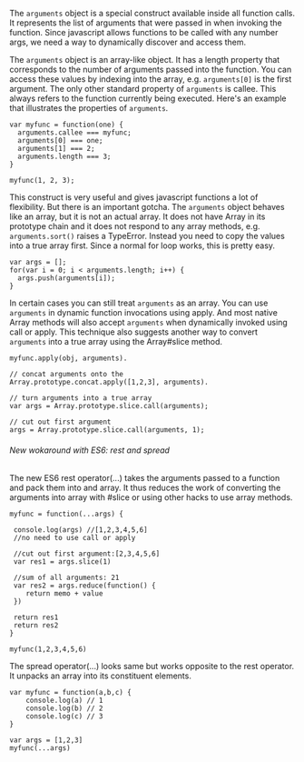 The `arguments` object is a special construct available inside all
function calls. It represents the list of arguments that were passed
in when invoking the function. Since javascript allows functions to be
called with any number args, we need a way to dynamically discover and
access them.

The `arguments` object is an array-like object. It has a length
property that corresponds to the number of arguments passed into the
function. You can access these values by indexing into the array,
e.g. `arguments[0]` is the first argument. The only other standard
property of `arguments` is callee. This always refers to the function
currently being executed. Here's an example that illustrates the
properties of `arguments`.

    var myfunc = function(one) {
      arguments.callee === myfunc;
      arguments[0] === one;
      arguments[1] === 2;
      arguments.length === 3;
    }

    myfunc(1, 2, 3);

This construct is very useful and gives javascript functions a lot of
flexibility. But there is an important gotcha. The `arguments` object
behaves like an array, but it is not an actual array. It does not have
Array in its prototype chain and it does not respond to any array
methods, e.g. `arguments.sort()` raises a TypeError. Instead you need to
copy the values into a true array first. Since a normal for loop
works, this is pretty easy.

    var args = [];
    for(var i = 0; i < arguments.length; i++) {
      args.push(arguments[i]);
    }

In certain cases you can still treat `arguments` as an array. You can
use `arguments` in dynamic function invocations using apply. And most
native Array methods will also accept `arguments` when dynamically
invoked using call or apply. This technique also suggests another way
to convert `arguments` into a true array using the Array#slice method.

    myfunc.apply(obj, arguments).

    // concat arguments onto the 
    Array.prototype.concat.apply([1,2,3], arguments).

    // turn arguments into a true array
    var args = Array.prototype.slice.call(arguments);

    // cut out first argument
    args = Array.prototype.slice.call(arguments, 1);

###### New wokaround with ES6: rest and spread

The new ES6 rest operator(...) takes the arguments passed to a function and pack them into and array. It thus reduces the work of converting the arguments into array with #slice or using other hacks to use array methods.

    myfunc = function(...args) {
    
     console.log(args) //[1,2,3,4,5,6] 
     //no need to use call or apply
     
     //cut out first argument:[2,3,4,5,6]
     var res1 = args.slice(1) 
     
     //sum of all arguments: 21
     var res2 = args.reduce(function() {
        return memo + value
     })
     
     return res1
     return res2
    }

    myfunc(1,2,3,4,5,6)

The spread operator(...) looks same but works opposite to the rest operator. It unpacks an array into its constituent elements.

    var myfunc = function(a,b,c) {
        console.log(a) // 1
        console.log(b) // 2
        console.log(c) // 3
    }

    var args = [1,2,3]
    myfunc(...args)







